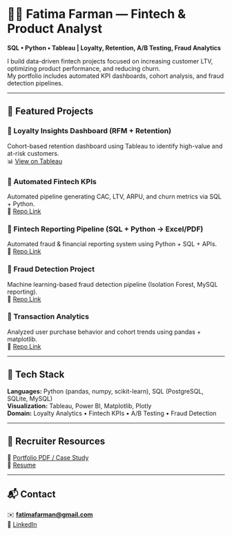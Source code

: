 # 👩‍💻 Fatima Farman — Fintech & Product Analyst

**SQL • Python • Tableau | Loyalty, Retention, A/B Testing, Fraud Analytics**

I build data-driven fintech projects focused on increasing customer LTV, optimizing product performance, and reducing churn.  
My portfolio includes automated KPI dashboards, cohort analysis, and fraud detection pipelines.

---

## 🚀 Featured Projects

### 🔹 Loyalty Insights Dashboard (RFM + Retention)
Cohort-based retention dashboard using Tableau to identify high-value and at-risk customers.  
📊 [View on Tableau](<insert your Tableau dashboard link>)  

### 🔹 Automated Fintech KPIs
Automated pipeline generating CAC, LTV, ARPU, and churn metrics via SQL + Python.  
📁 [Repo Link](https://github.com/FATIMA-FARMAN/automated-fintech-kpis)

### 🔹 Fintech Reporting Pipeline (SQL + Python → Excel/PDF)
Automated fraud & financial reporting system using Python + SQL + APIs.  
📁 [Repo Link](https://github.com/FATIMA-FARMAN/Automated-Fintech-Reporting-Pipeline-SQL-Python-Dashboards)

### 🔹 Fraud Detection Project
Machine learning-based fraud detection pipeline (Isolation Forest, MySQL reporting).  
📁 [Repo Link](https://github.com/FATIMA-FARMAN/fraud-detection-project)

### 🔹 Transaction Analytics
Analyzed user purchase behavior and cohort trends using pandas + matplotlib.  
📁 [Repo Link](https://github.com/FATIMA-FARMAN/transaction-analytics)

---

## 🧰 Tech Stack
**Languages:** Python (pandas, numpy, scikit-learn), SQL (PostgreSQL, SQLite, MySQL)  
**Visualization:** Tableau, Power BI, Matplotlib, Plotly  
**Domain:** Loyalty Analytics • Fintech KPIs • A/B Testing • Fraud Detection  

---

## 📄 Recruiter Resources
📘 [Portfolio PDF / Case Study](<insert your PDF link>)  
📄 [Resume](<insert your Google Drive or GitHub link>)  

---

## 📬 Contact
✉️ **fatimafarman@gmail.com**  
🔗 [LinkedIn](https://linkedin.com/in/fatima-farman)

